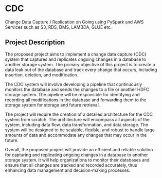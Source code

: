 # CDC
Change Data Capture / Replication on Going using PySpark and AWS Services such as S3, RDS, DMS, LAMBDA, GLUE etc.

## Project Description

The proposed project aims to implement a change data capture (CDC) system that captures and replicates ongoing changes in a database to another storage system. The primary objective of this project is to create a data leak out of the database and track every change that occurs, including insertion, deletion, and modification.

The CDC system will involve developing a pipeline that continuously monitors the database and sends the changes to a file or another HDFC storage system. The pipeline will be responsible for identifying and recording all modifications in the database and forwarding them to the storage system for storage and future retrieval.

The project will require the creation of a detailed architecture for the CDC system from scratch. The architecture will encompass all aspects of the system, including data flow, data transformation, and data storage. The system will be designed to be scalable, flexible, and robust to handle large amounts of data and accommodate any changes that may occur in the future.

Overall, the proposed project will provide an efficient and reliable solution for capturing and replicating ongoing changes in a database to another storage system. It will help organizations to monitor their databases and ensure that all changes are tracked and recorded accurately, thus enhancing data management and decision-making processes.
